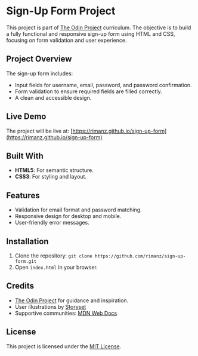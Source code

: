 # Sign-Up Form Project

This project is part of [The Odin Project](https://www.theodinproject.com/) curriculum. The objective is to build a fully functional and responsive sign-up form using HTML and CSS, focusing on form validation and user experience.

## Project Overview
The sign-up form includes:
- Input fields for username, email, password, and password confirmation.
- Form validation to ensure required fields are filled correctly.
- A clean and accessible design.

## Live Demo
The project will be live at: [https://rimanz.github.io/sign-up-form](https://rimanz.github.io/sign-up-form)

## Built With
- **HTML5**: For semantic structure.
- **CSS3**: For styling and layout.

## Features
- Validation for email format and password matching.
- Responsive design for desktop and mobile.
- User-friendly error messages.

## Installation
1. Clone the repository: `git clone https://github.com/rimanz/sign-up-form.git`
2. Open `index.html` in your browser.

## Credits
- [The Odin Project](https://www.theodinproject.com/) for guidance and inspiration.
- User illustrations by [Storyset](https://storyset.com/user)
- Supportive communities: [MDN Web Docs](https://developer.mozilla.org/)

## License
This project is licensed under the [MIT License](LICENSE).

